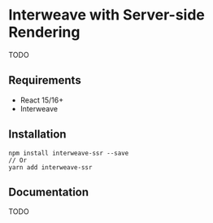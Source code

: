 # Interweave with Server-side Rendering

TODO

## Requirements

* React 15/16+
* Interweave

## Installation

```
npm install interweave-ssr --save
// Or
yarn add interweave-ssr
```

## Documentation

TODO
